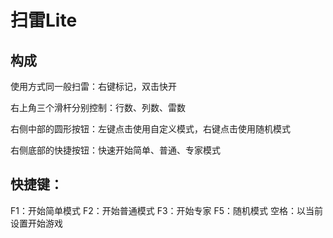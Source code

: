 # 扫雷Lite

## 构成

使用方式同一般扫雷：右键标记，双击快开

右上角三个滑杆分别控制：行数、列数、雷数

右侧中部的圆形按钮：左键点击使用自定义模式，右键点击使用随机模式

右侧底部的快捷按钮：快速开始简单、普通、专家模式

## 快捷键：

F1：开始简单模式
F2：开始普通模式
F3：开始专家
F5：随机模式
空格：以当前设置开始游戏

